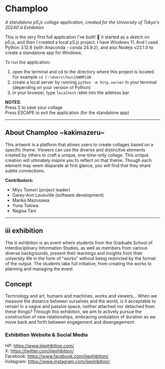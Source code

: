 # Champloo
_A standalone p5.js collage application, created for the University of Tokyo's 20240 iii Exhibition_

This is the very first full application I've built! 🥹
It started as a sketch on p5.js, and then I created a local p5.js project.
I have Windows 11. And I used Python 3.12.6 (with Anaconda - conda 24.9.2), and also Nodejs v23.1.0 to create a standalone app for Windows. 


To run the application:
1. open the terminal and cd to the directory where this project is located. For example <code>cd C:\Users\You\CHAMPLOO</code>
2. create a local server by running <code>python -m http.server</code> in your terminal (depending on your version of Python)
3. in your browser, type <code>localhost:8000</code> into the address bar

**NOTES**: <br>
Press S to save your collage <br>
Press ESCAPE to exit the application (for the standalone app)

<hr>

## About Champloo &#126;kakimazeru&#126;
This artwork is a platform that allows users to create collages based on a specific theme. Viewers can use the diverse and distincitve elements created by others to craft a unique, one-time-only collage.
This unique creation will ultimately inspire you to reflect on that theme. Though each element may seem disparate at first glance, you will find that they share subtle connections.

**Contributors:**
* Miyu Tomori (project leader)
* Darey-Ann Louisville (software development)
* Mariko Mazusawa
* Yuna Tokiwa
* Nagisa Tani



<hr>

## iii exhibition
The iii exhibition is an event where students from the Graduate School of Interdisciplinary Information Studies, as well as members from various diverse backgrounds, present their learnings and insights from their university life in the form of “works” without being restricted by the format of the output. The students take full initiative, from creating the works to planning and managing the event.

## Concept
Technology and art, humans and machines, works and viewers...
When we measure the distance between ourselves and the world, is it acceptable to remain in a vague and passive space, neither attached nor detached from these things?
Through this exhibition, we aim to actively pursue the construction of new relationships, embracing undulation of duration as we move back and forth between engagement and disengagement.

### Exhibition Website & Social Media
HP: https://www.iiiexhibition.com/
<br>X: https://twitter.com/iiiexhibition/
<br>Facebook: https://www.facebook.com/iiiexhibition/
<br>Instagram: https://www.instagram.com/iiiexhibition/
